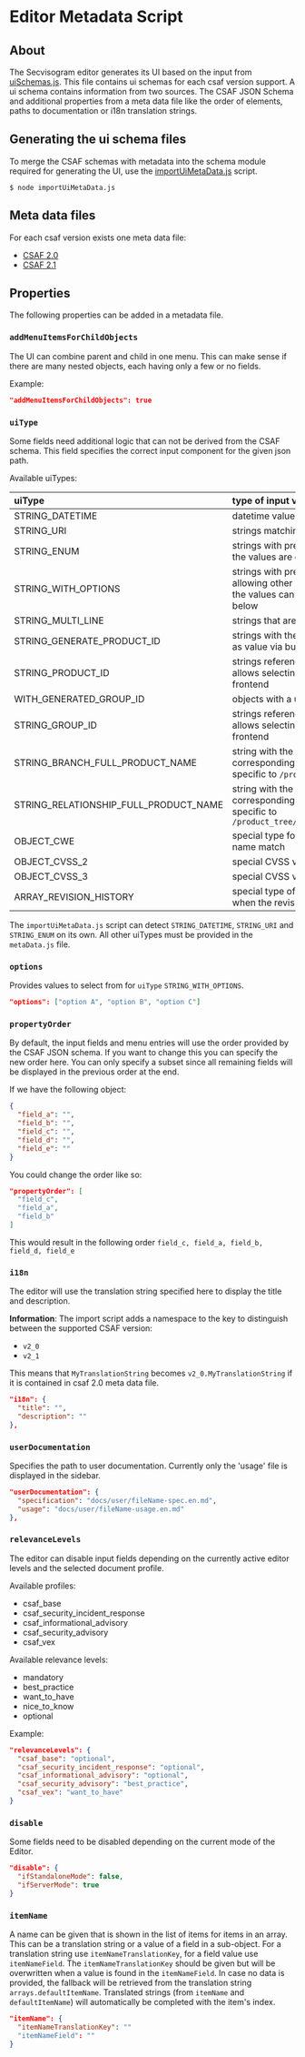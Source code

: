 # Editor Metadata Script

## About

The Secvisogram editor generates its UI based on the input from [uiSchemas.js](../../lib/uiSchemas.js). This file contains ui schemas for each csaf version support. A ui schema contains information from two sources. The CSAF JSON Schema and additional properties from a meta data file like the order of elements, paths to documentation or i18n translation strings.

## Generating the ui schema files

To merge the CSAF schemas with metadata into the schema module required
for generating the UI, use the [importUiMetaData.js](../importUiMetaData.js)
script.

```
$ node importUiMetaData.js
```

## Meta data files

For each csaf version exists one meta data file:

- [CSAF 2.0](../../lib/uiSchemas/csaf_2_0/content.js)
- [CSAF 2.1](../../lib/uiSchemas/csaf_2_1/content.js)

## Properties

The following properties can be added in a metadata file.

### `addMenuItemsForChildObjects`

The UI can combine parent and child in one menu. This can make sense if
there are many nested objects, each having only a few or no fields.

Example:

```json
"addMenuItemsForChildObjects": true
```

### `uiType`

Some fields need additional logic that can not be derived from the CSAF schema.
This field specifies the correct input component for the given json path.

Available uiTypes:

| uiType                                | type of input values                                                                                                                                |
| :------------------------------------ | :-------------------------------------------------------------------------------------------------------------------------------------------------- |
| STRING_DATETIME                       | datetime values                                                                                                                                     |
| STRING_URI                            | strings matching the URI pattern                                                                                                                    |
| STRING_ENUM                           | strings with predefined values to select from<br/> the values are defined in the schema file                                                        |
| STRING_WITH_OPTIONS                   | strings with predefined values to select from, still allowing other user input<br/> the values can be added via the `options` property, see below   |
| STRING_MULTI_LINE                     | strings that are potentially larger                                                                                                                 |
| STRING_GENERATE_PRODUCT_ID            | strings with the option to generate a unique product id as value via button                                                                         |
| STRING_PRODUCT_ID                     | strings referencing a product ID<br/> allows selecting from matching product IDs in the frontend                                                    |
| WITH_GENERATED_GROUP_ID               | objects with a unique `group_id` prefilled                                                                                                          |
| STRING_GROUP_ID                       | strings referencing a group ID<br/> allows selecting from matching group IDs in the frontend                                                        |
| STRING_BRANCH_FULL_PRODUCT_NAME       | string with the option to generate a name from the corresponding branch<br/> specific to `/product_tree(/branches)+/product/name`                   |
| STRING_RELATIONSHIP_FULL_PRODUCT_NAME | string with the option to generate a name from the corresponding relationship<br/> specific to `/product_tree/relationships/full_product_name/name` |
| OBJECT_CWE                            | special type for CWE objects ensuring that ID and name match                                                                                        |
| OBJECT_CVSS_2                         | special CVSS v2 object                                                                                                                              |
| OBJECT_CVSS_3                         | special CVSS v3.0 / v3.1 object                                                                                                                     |
| ARRAY_REVISION_HISTORY                | special type of array, disabling some input values when the revision history is managed in the backend                                              |

The `importUiMetaData.js` script can detect `STRING_DATETIME`, `STRING_URI`
and `STRING_ENUM` on its own. All other uiTypes must be provided in the
`metaData.js` file.

### `options`

Provides values to select from for `uiType` `STRING_WITH_OPTIONS`.

```json
"options": ["option A", "option B", "option C"]
```

### `propertyOrder`

By default, the input fields and menu entries will use the order provided by
the CSAF JSON schema. If you want to change this you can specify the new
order here. You can only specify a subset since all remaining fields will be
displayed in the previous order at the end.

If we have the following object:

```json
{
  "field_a": "",
  "field_b": "",
  "field_c": "",
  "field_d": "",
  "field_e": ""
}
```

You could change the order like so:

```json
"propertyOrder": [
  "field_c",
  "field_a",
  "field_b"
]
```

This would result in the following order `field_c, field_a, field_b, field_d, field_e`

### `i18n`

The editor will use the translation string specified here to display the
title and description.

**Information**: The import script adds a namespace to the key to distinguish between the supported CSAF version:

- `v2_0`
- `v2_1`

This means that `MyTranslationString` becomes `v2_0.MyTranslationString` if it is contained in csaf 2.0 meta data file.

```json
"i18n": {
  "title": "",
  "description": ""
},
```

### `userDocumentation`

Specifies the path to user documentation. Currently only the 'usage' file is
displayed in the sidebar.

```json
"userDocumentation": {
  "specification": "docs/user/fileName-spec.en.md",
  "usage": "docs/user/fileName-usage.en.md"
},
```

### `relevanceLevels`

The editor can disable input fields depending on the currently active editor
levels and the selected document profile.

Available profiles:

- csaf_base
- csaf_security_incident_response
- csaf_informational_advisory
- csaf_security_advisory
- csaf_vex

Available relevance levels:

- mandatory
- best_practice
- want_to_have
- nice_to_know
- optional

Example:

```json
"relevanceLevels": {
  "csaf_base": "optional",
  "csaf_security_incident_response": "optional",
  "csaf_informational_advisory": "optional",
  "csaf_security_advisory": "best_practice",
  "csaf_vex": "want_to_have"
}
```

### `disable`

Some fields need to be disabled depending on the current mode of the Editor.

```json
"disable": {
  "ifStandaloneMode": false,
  "ifServerMode": true
}
```

### `itemName`

A name can be given that is shown in the list of items for items in an array.
This can be a translation string or a value of a field in a sub-object.
For a translation string use `itemNameTranslationKey`, for a field value use `itemNameField`.
The `itemNameTranslationKey` should be given but will be overwritten when a value is found in the `itemNameField`.
In case no data is provided, the fallback will be retrieved from the translation string `arrays.defaultItemName`.
Translated strings (from `itemName` and `defaultItemName`) will automatically be completed with the item's index.

```json
"itemName": {
  "itemNameTranslationKey": ""
  "itemNameField": ""
}
```
